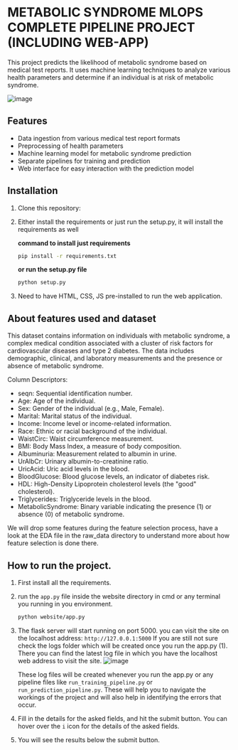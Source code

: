 # METABOLIC SYNDROME MLOPS COMPLETE PIPELINE PROJECT (INCLUDING WEB-APP)

This project predicts the likelihood of metabolic syndrome based on medical test reports. It uses machine learning techniques to analyze various health parameters and determine if an individual is at risk of metabolic syndrome.

![image](https://github.com/ayush01thakur/metabolic-syndrome-complete-mlops-pipeline-project/assets/124871122/98168461-70e7-4bf2-9cde-1169742e2cde)


## Features

- Data ingestion from various medical test report formats
- Preprocessing of health parameters
- Machine learning model for metabolic syndrome prediction
- Separate pipelines for training and prediction
- Web interface for easy interaction with the prediction model

## Installation

1. Clone this repository:
2. Either install the requirements or just run the setup.py, it will install the requirements as well
   
   **command to install just requirements**
   ```bash
   pip install -r requirements.txt
   ```

   **or run the setup.py file**
   ```bash
   python setup.py
   ```
3. Need to have HTML, CSS, JS pre-installed to run the web application.

## About features used and dataset
This dataset contains information on individuals with metabolic syndrome, a complex medical condition associated with a cluster of risk factors for cardiovascular diseases and type 2 diabetes. The data includes demographic, clinical, and laboratory measurements and the presence or absence of metabolic syndrome.

Column Descriptors:
- seqn: Sequential identification number.
- Age: Age of the individual.
- Sex: Gender of the individual (e.g., Male, Female).
- Marital: Marital status of the individual.
- Income: Income level or income-related information.
- Race: Ethnic or racial background of the individual.
- WaistCirc: Waist circumference measurement.
- BMI: Body Mass Index, a measure of body composition.
- Albuminuria: Measurement related to albumin in urine.
- UrAlbCr: Urinary albumin-to-creatinine ratio.
- UricAcid: Uric acid levels in the blood.
- BloodGlucose: Blood glucose levels, an indicator of diabetes risk.
- HDL: High-Density Lipoprotein cholesterol levels (the "good" cholesterol).
- Triglycerides: Triglyceride levels in the blood.
- MetabolicSyndrome: Binary variable indicating the presence (1) or absence (0) of metabolic syndrome.

We will drop some features during the feature selection process, have a look at the EDA file in the raw_data directory to understand more about how feature selection is done there.

## How to run the project.
1. First install all the requirements.
2. run the `app.py` file inside the website directory in cmd or any terminal you running in you environment.

   ```bash
   python website/app.py
   ```
3. The flask server will start running on port 5000. you can visit the site on the localhost address: `http://127.0.0.1:5000`
   If you are still not sure check the logs folder which will be created once you run the app.py (1). There you can find the latest log file in which you have the localhost web address to visit the site.
   ![image](https://github.com/ayush01thakur/metabolic-syndrome-complete-mlops-pipeline-project/assets/124871122/715ae280-fb9e-4264-9a85-beb5a9643c99)

   These log files will be created whenever you run the app.py or any pipeline files like `run_training_pipeline.py` or `run_prediction_pipeline.py`. These will help you to navigate the workings of the project and will also help in identifying the errors that occur.

4. Fill in the details for the asked fields, and hit the submit button. You can hover over the `i` icon for the details of the asked fields.
5. You will see the results below the submit button. 

  
